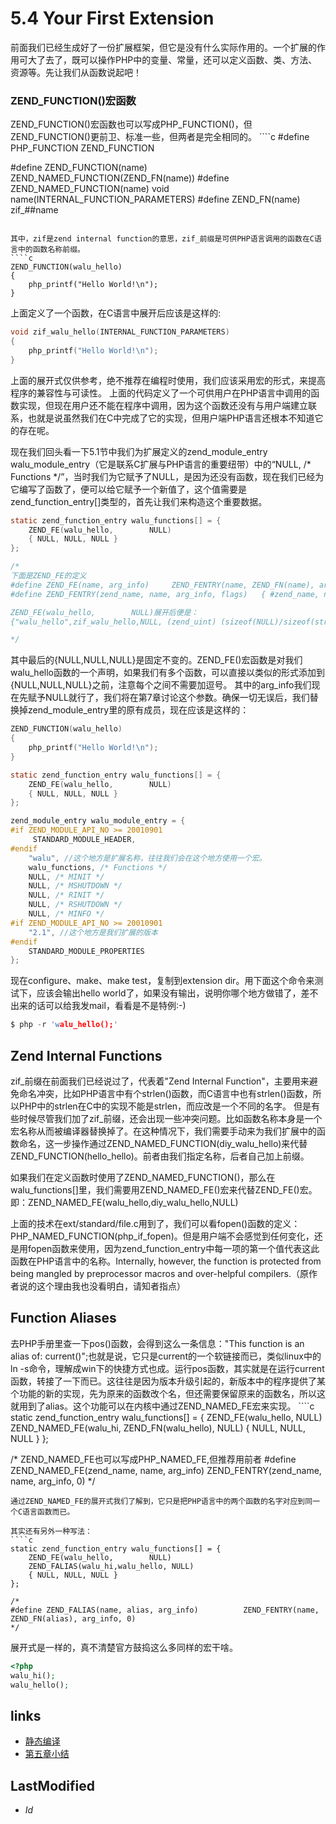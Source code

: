 # 5.4 Your First Extension 


前面我们已经生成好了一份扩展框架，但它是没有什么实际作用的。一个扩展的作用可大了去了，既可以操作PHP中的变量、常量，还可以定义函数、类、方法、资源等。先让我们从函数说起吧！

<h3>ZEND_FUNCTION()宏函数</h3>
ZEND_FUNCTION()宏函数也可以写成PHP_FUNCTION()，但ZEND_FUNCTION()更前卫、标准一些，但两者是完全相同的。
````c
#define PHP_FUNCTION				ZEND_FUNCTION

#define ZEND_FUNCTION(name)			ZEND_NAMED_FUNCTION(ZEND_FN(name))
#define ZEND_NAMED_FUNCTION(name)	void name(INTERNAL_FUNCTION_PARAMETERS)
#define ZEND_FN(name) 				zif_##name

````

其中，zif是zend internal function的意思，zif_前缀是可供PHP语言调用的函数在C语言中的函数名称前缀。
````c
ZEND_FUNCTION(walu_hello)
{
    php_printf("Hello World!\n");
}

````
上面定义了一个函数，在C语言中展开后应该是这样的:
````c
void zif_walu_hello(INTERNAL_FUNCTION_PARAMETERS)
{
    php_printf("Hello World!\n");
}

````
上面的展开式仅供参考，绝不推荐在编程时使用，我们应该采用宏的形式，来提高程序的兼容性与可读性。
上面的代码定义了一个可供用户在PHP语言中调用的函数实现，但现在用户还不能在程序中调用，因为这个函数还没有与用户端建立联系，也就是说虽然我们在C中完成了它的实现，但用户端PHP语言还根本不知道它的存在呢。

现在我们回头看一下5.1节中我们为扩展定义的zend_module_entry walu_module_entry（它是联系C扩展与PHP语言的重要纽带）中的“NULL, /* Functions */”，当时我们为它赋予了NULL，是因为还没有函数，现在我们已经为它编写了函数了，便可以给它赋予一个新值了，这个值需要是zend_function_entry[]类型的，首先让我们来构造这个重要数据。
````c
static zend_function_entry walu_functions[] = {
    ZEND_FE(walu_hello,        NULL)
    { NULL, NULL, NULL }
};

/*
下面是ZEND_FE的定义
#define ZEND_FE(name, arg_info)		ZEND_FENTRY(name, ZEND_FN(name), arg_info, 0)
#define ZEND_FENTRY(zend_name, name, arg_info, flags)	{ #zend_name, name, arg_info, (zend_uint) (sizeof(arg_info)/sizeof(struct _zend_arg_info)-1), flags },

ZEND_FE(walu_hello,        NULL)展开后便是：
{"walu_hello",zif_walu_hello,NULL, (zend_uint) (sizeof(NULL)/sizeof(struct _zend_arg_info)-1), 0 },

*/

````

其中最后的{NULL,NULL,NULL}是固定不变的。ZEND_FE()宏函数是对我们walu_hello函数的一个声明，如果我们有多个函数，可以直接以类似的形式添加到{NULL,NULL,NULL}之前，注意每个之间不需要加逗号。
其中的arg_info我们现在先赋予NULL就行了，我们将在第7章讨论这个参数。确保一切无误后，我们替换掉zend_module_entry里的原有成员，现在应该是这样的：
````c
ZEND_FUNCTION(walu_hello)
{
    php_printf("Hello World!\n");
}

static zend_function_entry walu_functions[] = {
    ZEND_FE(walu_hello,        NULL)
    { NULL, NULL, NULL }
};

zend_module_entry walu_module_entry = {
#if ZEND_MODULE_API_NO >= 20010901
     STANDARD_MODULE_HEADER,
#endif
    "walu", //这个地方是扩展名称，往往我们会在这个地方使用一个宏。
    walu_functions, /* Functions */
    NULL, /* MINIT */
    NULL, /* MSHUTDOWN */
    NULL, /* RINIT */
    NULL, /* RSHUTDOWN */
    NULL, /* MINFO */
#if ZEND_MODULE_API_NO >= 20010901
    "2.1", //这个地方是我们扩展的版本
#endif
    STANDARD_MODULE_PROPERTIES
};

````
现在configure、make、make test，复制到extension dir。用下面这个命令来测试下，应该会输出hello world了，如果没有输出，说明你哪个地方做错了，差不出来的话可以给我发mail，看看是不是特例:-)
````c
$ php -r 'walu_hello();'

````

<h2>Zend Internal Functions</h2>
zif_前缀在前面我们已经说过了，代表着"Zend Internal Function"，主要用来避免命名冲突，比如PHP语言中有个strlen()函数，而C语言中也有strlen()函数，所以PHP中的strlen在C中的实现不能是strlen，而应改是一个不同的名字。
但是有些时候尽管我们加了zif_前缀，还会出现一些冲突问题。比如函数名称本身是一个宏名称从而被编译器替换掉了。在这种情况下，我们需要手动来为我们扩展中的函数命名，这一步操作通过ZEND_NAMED_FUNCTION(diy_walu_hello)来代替ZEND_FUNCTION(hello_hello)。前者由我们指定名称，后者自己加上前缀。

如果我们在定义函数时使用了ZEND_NAMED_FUNCTION()，那么在walu_functions[]里，我们需要用ZEND_NAMED_FE()宏来代替ZEND_FE()宏。即：ZEND_NAMED_FE(walu_hello,diy_walu_hello,NULL)

上面的技术在ext/standard/file.c用到了，我们可以看fopen()函数的定义：PHP_NAMED_FUNCTION(php_if_fopen)。但是用户端不会感觉到任何变化，还是用fopen函数来使用，因为zend_function_entry中每一项的第一个值代表这此函数在PHP语言中的名称。Internally, however, the function is protected from being mangled by preprocessor macros and over-helpful compilers.（原作者说的这个理由我也没看明白，请知者指点）

<h2>Function Aliases</h2>
去PHP手册里查一下pos()函数，会得到这么一条信息："This function is an alias of: current()";也就是说，它只是current的一个软链接而已，类似linux中的ln -s命令，理解成win下的快捷方式也成。运行pos函数，其实就是在运行current函数，转接了一下而已。这往往是因为版本升级引起的，新版本中的程序提供了某个功能的新的实现，先为原来的函数改个名，但还需要保留原来的函数名，所以这就用到了alias。这个功能可以在内核中通过ZEND_NAMED_FE宏来实现。
````c
static zend_function_entry walu_functions[] = {
    ZEND_FE(walu_hello,        NULL)
    ZEND_NAMED_FE(walu_hi,	ZEND_FN(walu_hello),	NULL)
    { NULL, NULL, NULL }
};

/*
ZEND_NAMED_FE也可以写成PHP_NAMED_FE,但推荐用前者
#define ZEND_NAMED_FE(zend_name, name, arg_info)	ZEND_FENTRY(zend_name, name, arg_info, 0)
*/

````
通过ZEND_NAMED_FE的展开式我们了解到，它只是把PHP语言中的两个函数的名字对应到同一个C语言函数而已。

其实还有另外一种写法：
````c
static zend_function_entry walu_functions[] = {
    ZEND_FE(walu_hello,        NULL)
    ZEND_FALIAS(walu_hi,walu_hello,	NULL)
    { NULL, NULL, NULL }
};

/*
#define ZEND_FALIAS(name, alias, arg_info)			ZEND_FENTRY(name, ZEND_FN(alias), arg_info, 0)
*/

````
展开式是一样的，真不清楚官方鼓捣这么多同样的宏干啥。
````php
<?php
walu_hi();
walu_hello();

````


## links
   * [静态编译](<5.3.md>)
   * [第五章小结](<5.5.md>)

## LastModified 
   * $Id$
